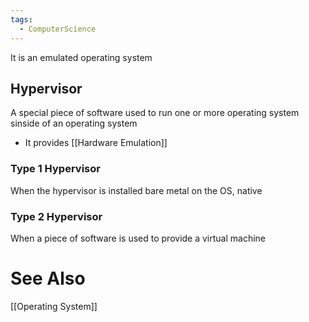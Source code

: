 ```yaml
---
tags:
  - ComputerScience
---
```

It is an emulated operating system

## Hypervisor
A special piece of software used to run one or more operating system sinside of an operating system
- It provides [[Hardware Emulation]]

### Type 1 Hypervisor
When the hypervisor is installed bare metal on the OS, native

### Type 2 Hypervisor
When a piece of software is used to provide a virtual machine

# See Also
[[Operating System]]